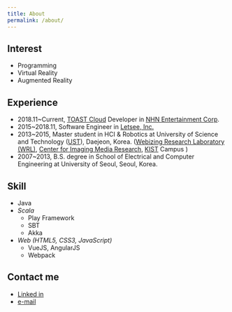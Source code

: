 ```yaml
---
title: About
permalink: /about/
---
```


## Interest
- Programming
- Virtual Reality
- Augmented Reality

## Experience
- 2018.11~Current, [TOAST Cloud](https://www.toast.com/) Developer in [NHN Entertainment Corp](https://www.nhnent.com).
- 2015~2018.11, Software Engineer in [Letsee, Inc.](https://www.letsee.io/)
- 2013~2015, Master student in HCI & Robotics at University of Science and Technology ([UST](https://www.ust.ac.kr/)), Daejeon, Korea. 
([Webizing Research Laboratory (WRL)](http://www.wrl.onl/vision/), [Center for Imaging Media Research](http://www.imrc.kist.re.kr/), [KIST](https://www.kist.re.kr/kist_web/main/) Campus )
- 2007~2013, B.S. degree in School of Electrical and Computer Engineering at University of Seoul, Seoul, Korea.

## Skill
- Java
- *Scala* 
    + Play Framework
    + SBT
    + Akka
- *Web (HTML5, CSS3, JavaScript)*
    + VueJS, AngularJS
    + Webpack

## Contact me
- [Linked in](https://www.linkedin.com/in/jungbin-kim-165300a3?trk=hp-identity-name)
- [e-mail](mailto:mail@jungbin.kim?subject=Hello)